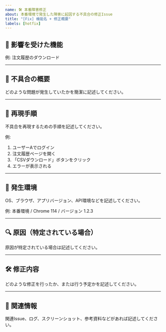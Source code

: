 ```yaml
---
name: 🛠️ 本番障害修正
about: 本番環境で発生した障害に起因する不具合の修正Issue
title: "[Fix] 機能名 + 修正概要"
labels: [hotfix]
---
```


## 🧩 影響を受けた機能

例: 注文履歴のダウンロード

---

## 🐛 不具合の概要

どのような問題が発生していたかを簡潔に記述してください。

---

## 🔁 再現手順

不具合を再現するための手順を記述してください。

例:
1. ユーザーAでログイン  
2. 注文履歴ページを開く  
3. 「CSVダウンロード」ボタンをクリック  
4. エラーが表示される  

---

## 🧪 発生環境

OS、ブラウザ、アプリバージョン、API環境などを記述してください。

例: 本番環境 / Chrome 114 / バージョン 1.2.3

---

## 🔍 原因（特定されている場合）

原因が特定されている場合は記述してください。

---

## 🛠️ 修正内容

どのような修正を行ったか、または行う予定かを記述してください。

---

## 📎 関連情報

関連Issue、ログ、スクリーンショット、参考資料などがあれば記述してください。

